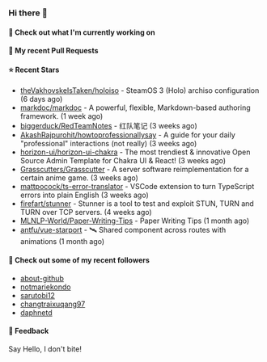 ### Hi there 👋

#### 👷 Check out what I'm currently working on

#### 🔨 My recent Pull Requests


#### ⭐ Recent Stars

- [theVakhovskeIsTaken/holoiso](https://github.com/theVakhovskeIsTaken/holoiso) - SteamOS 3 (Holo) archiso configuration (6 days ago)
- [markdoc/markdoc](https://github.com/markdoc/markdoc) - A powerful, flexible, Markdown-based authoring framework. (1 week ago)
- [biggerduck/RedTeamNotes](https://github.com/biggerduck/RedTeamNotes) - 红队笔记 (3 weeks ago)
- [AkashRajpurohit/howtoprofessionallysay](https://github.com/AkashRajpurohit/howtoprofessionallysay) - A guide for your daily &#34;professional&#34; interactions (not really) (3 weeks ago)
- [horizon-ui/horizon-ui-chakra](https://github.com/horizon-ui/horizon-ui-chakra) - The most trendiest &amp; innovative Open Source Admin Template for Chakra UI &amp; React! (3 weeks ago)
- [Grasscutters/Grasscutter](https://github.com/Grasscutters/Grasscutter) - A server software reimplementation for a certain anime game. (3 weeks ago)
- [mattpocock/ts-error-translator](https://github.com/mattpocock/ts-error-translator) - VSCode extension to turn TypeScript errors into plain English (3 weeks ago)
- [firefart/stunner](https://github.com/firefart/stunner) - Stunner is a tool to test and exploit STUN, TURN and TURN over TCP servers. (4 weeks ago)
- [MLNLP-World/Paper-Writing-Tips](https://github.com/MLNLP-World/Paper-Writing-Tips) - Paper Writing Tips (1 month ago)
- [antfu/vue-starport](https://github.com/antfu/vue-starport) - 🛰 Shared component across routes with animations (1 month ago)

#### 👯 Check out some of my recent followers

- [about-github](https://github.com/about-github)
- [notmariekondo](https://github.com/notmariekondo)
- [sarutobi12](https://github.com/sarutobi12)
- [changtraixuqang97](https://github.com/changtraixuqang97)
- [daphnetd](https://github.com/daphnetd)

#### 💬 Feedback

Say Hello, I don't bite!